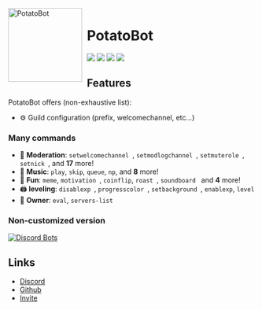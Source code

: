 <img width="150" height="150" align="left" style="float: left; margin: 0 10px 0 0;" alt="PotatoBot" src="https://i.imgur.com/pD3TWYg.jpg">  

# PotatoBot

[![](https://img.shields.io/discord/756740121323241503)](https://discord.gg/8ghncEy)
[![](https://top.gg/api/widget/status/765811652783505418.svg)](https://discordbots.org/bot/557445719892688897)
[![](https://img.shields.io/badge/discord.js-v12.0.0--dev-blue.svg?logo=npm)](https://github.com/discordjs)
[![](https://img.shields.io/badge/Paypal-donate-blue.svg)](https://www.paypal.com/paypalme/potatobotdono)



## Features


PotatoBot offers (non-exhaustive list):

*   ⚙️ Guild configuration (prefix, welcomechannel, etc...)

### Many commands

*   🚓 **Moderation**: `setwelcomechannel `, `setmodlogchannel `, `setmuterole `, `setnick `, and **17** more! 
*   🎵 **Music**: `play`, `skip`, `queue`, `np`, and **8** more! 
*   👻 **Fun**: `meme`, `motivation `, `coinflip`, `roast `, `soundboard ` and **4** more! 
*   🖨️ **leveling**: `disablexp `, `progresscolor `, `setbackground `, `enablexp`, `level`
*   👑 **Owner**: `eval`, `servers-list`


### Non-customized version


[![Discord Bots](https://top.gg/api/widget/765811652783505418.svg)](https://discordbots.org/bot/765811652783505418)


## Links

*   [Discord](https://discord.gg/8ghncEy)
*   [Github](https://github.com/Crib-maker/PotatoBot)
*   [Invite](https://discord.com/oauth2/authorize?client_id=765811652783505418&scope=bot&permissions=939715710)

